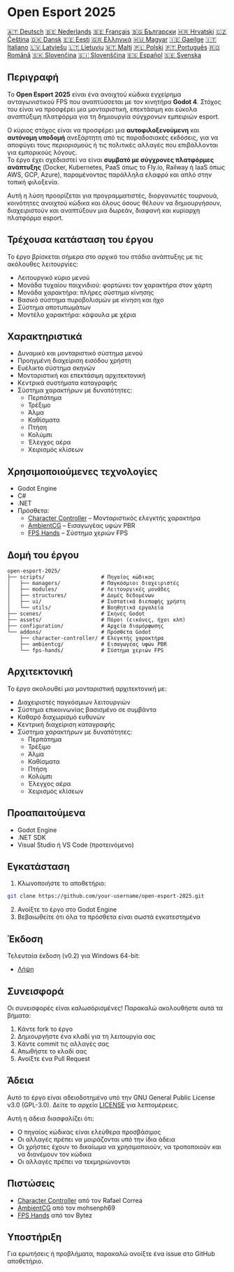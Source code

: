 # Open Esport 2025

[🇦🇹 Deutsch](deutsch.md) [🇧🇪 Nederlands](nederlands.md) [🇧🇪 Français](français.md) [🇧🇬 Български](български.md) [🇭🇷 Hrvatski](hrvatski.md) [🇨🇿 Čeština](čeština.md) [🇩🇰 Dansk](dansk.md) [🇪🇪 Eesti](eesti.md) [🇬🇷 Ελληνικά](ελληνικά.md) [🇭🇺 Magyar](magyar.md) [🇮🇪 Gaeilge](gaeilge.md) [🇮🇹 Italiano](italiano.md) [🇱🇻 Latviešu](latviešu.md) [🇱🇹 Lietuvių](lietuvių.md) [🇲🇹 Malti](malti.md) [🇵🇱 Polski](polski.md) [🇵🇹 Português](português.md) [🇷🇴 Română](română.md) [🇸🇰 Slovenčina](slovenčina.md) [🇸🇮 Slovenščina](slovenščina.md) [🇪🇸 Español](español.md) [🇸🇪 Svenska](svenska.md)

## Περιγραφή

Το **Open Esport 2025** είναι ένα ανοιχτού κώδικα εγχείρημα ανταγωνιστικού FPS που αναπτύσσεται με τον κινητήρα **Godot 4**. Στόχος του είναι να προσφέρει μια μονταριστική, επεκτάσιμη και εύκολα αναπτύξιμη πλατφόρμα για τη δημιουργία σύγχρονων εμπειριών esport.

Ο κύριος στόχος είναι να προσφέρει μια **αυτοφιλοξενούμενη** και **αυτόνομη υποδομή** ανεξάρτητη από τις παραδοσιακές εκδόσεις, για να αποφύγει τους περιορισμούς ή τις πολιτικές αλλαγές που επιβάλλονται για εμπορικούς λόγους.  
Το έργο έχει σχεδιαστεί να είναι **συμβατό με σύγχρονες πλατφόρμες ανάπτυξης** (Docker, Kubernetes, PaaS όπως το Fly.io, Railway ή IaaS όπως AWS, GCP, Azure), παραμένοντας παράλληλα ελαφρύ και απλό στην τοπική φιλοξενία.

Αυτή η λύση προορίζεται για προγραμματιστές, διοργανωτές τουρνουά, κοινότητες ανοιχτού κώδικα και όλους όσους θέλουν να δημιουργήσουν, διαχειριστούν και αναπτύξουν μια δωρεάν, διαφανή και κυρίαρχη πλατφόρμα esport.

## Τρέχουσα κατάσταση του έργου
Το έργο βρίσκεται σήμερα στο αρχικό του στάδιο ανάπτυξης με τις ακόλουθες λειτουργίες:
- Λειτουργικό κύριο μενού
- Μονάδα τυχαίου παιχνιδιού: φορτώνει τον χαρακτήρα στον χάρτη
- Μονάδα χαρακτήρα: πλήρες σύστημα κίνησης
- Βασικό σύστημα πυροβολισμών με κίνηση και ήχο
- Σύστημα αποτυπωμάτων
- Μοντέλο χαρακτήρα: κάψουλα με χέρια

## Χαρακτηριστικά
- Δυναμικό και μονταριστικό σύστημα μενού
- Προηγμένη διαχείριση εισόδου χρήστη
- Ευέλικτο σύστημα σκηνών
- Μονταριστική και επεκτάσιμη αρχιτεκτονική
- Κεντρικά συστήματα καταγραφής
- Σύστημα χαρακτήρων με δυνατότητες:
  - Περπάτημα
  - Τρέξιμο
  - Άλμα
  - Καθίσματα
  - Πτήση
  - Κολύμπι
  - Έλεγχος αέρα
  - Χειρισμός κλίσεων

## Χρησιμοποιούμενες τεχνολογίες
- Godot Engine
- C#
- .NET
- Πρόσθετα:
  - [Character Controller](https://github.com/expressobits/character-controller) – Μονταριστικός ελεγκτής χαρακτήρα
  - [AmbientCG](https://github.com/mohsenph69/godot-ambientcg) – Εισαγωγέας υφών PBR
  - [FPS Hands](https://codeberg.org/Bytez/godot-fps-hands) – Σύστημα χεριών FPS

## Δομή του έργου
```
open-esport-2025/
├── scripts/                  # Πηγαίος κώδικας
│   ├── managers/             # Παγκόσμιοι διαχειριστές
│   ├── modules/              # Λειτουργικές μονάδες
│   ├── structures/           # Δομές δεδομένων
│   ├── ui/                   # Συστατικά διεπαφής χρήστη
│   └── utils/                # Βοηθητικά εργαλεία
├── scenes/                   # Σκηνές Godot
├── assets/                   # Πόροι (εικόνες, ήχοι κλπ)
├── configuration/            # Αρχεία διαμόρφωσης
└── addons/                   # Πρόσθετα Godot
    ├── character-controller/ # Ελεγκτής χαρακτήρα
    ├── ambientcg/            # Εισαγωγέας υφών PBR
    └── fps-hands/            # Σύστημα χεριών FPS
```

## Αρχιτεκτονική
Το έργο ακολουθεί μια μονταριστική αρχιτεκτονική με:
- Διαχειριστές παγκόσμιων λειτουργιών
- Σύστημα επικοινωνίας βασισμένο σε συμβάντα
- Καθαρό διαχωρισμό ευθυνών
- Κεντρική διαχείριση καταγραφής
- Σύστημα χαρακτήρων με δυνατότητες:
  - Περπάτημα
  - Τρέξιμο
  - Άλμα
  - Καθίσματα
  - Πτήση
  - Κολύμπι
  - Έλεγχος αέρα
  - Χειρισμός κλίσεων

## Προαπαιτούμενα
- Godot Engine
- .NET SDK
- Visual Studio ή VS Code (προτεινόμενο)

## Εγκατάσταση
1. Κλωνοποιήστε το αποθετήριο:
```bash
git clone https://github.com/your-username/open-esport-2025.git
```
2. Ανοίξτε το έργο στο Godot Engine
3. Βεβαιωθείτε ότι όλα τα πρόσθετα είναι σωστά εγκατεστημένα

## Έκδοση
Τελευταία έκδοση (v0.2) για Windows 64-bit:
- [Λήψη](https://antisys.fr/Games/openesport2025/Open-eSport-2025-v0.2.7z)

## Συνεισφορά
Οι συνεισφορές είναι καλωσόρισμένες! Παρακαλώ ακολουθήστε αυτά τα βήματα:
1. Κάντε fork το έργο
2. Δημιουργήστε ένα κλαδί για τη λειτουργία σας
3. Κάντε commit τις αλλαγές σας
4. Απωθήστε το κλαδί σας
5. Ανοίξτε ένα Pull Request

## Άδεια
Αυτό το έργο είναι αδειοδοτημένο υπό την GNU General Public License v3.0 (GPL-3.0). Δείτε το αρχείο [LICENSE](LICENSE) για λεπτομέρειες.

Αυτή η άδεια διασφαλίζει ότι:
- Ο πηγαίος κώδικας είναι ελεύθερα προσβάσιμος
- Οι αλλαγές πρέπει να μοιράζονται υπό την ίδια άδεια
- Οι χρήστες έχουν το δικαίωμα να χρησιμοποιούν, να τροποποιούν και να διανέμουν τον κώδικα
- Οι αλλαγές πρέπει να τεκμηριώνονται

## Πιστώσεις
- [Character Controller](https://github.com/expressobits/character-controller) από τον Rafael Correa
- [AmbientCG](https://github.com/mohsenph69/godot-ambientcg) από τον mohsenph69
- [FPS Hands](https://codeberg.org/Bytez/godot-fps-hands) από τον Bytez

## Υποστήριξη
Για ερωτήσεις ή προβλήματα, παρακαλώ ανοίξτε ένα issue στο GitHub αποθετήριο. 